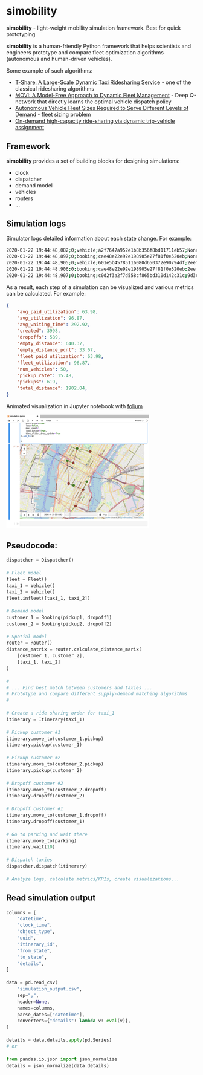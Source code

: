 # simobility

**simobility** - light-weight mobility simulation framework. Best for quick prototyping

**simobility** is a human-friendly Python framework that helps scientists and engineers prototype and compare fleet optimization algorithms (autonomous and human-driven vehicles).

Some example of such algorithms:
* [T-Share: A Large-Scale Dynamic Taxi Ridesharing Service](https://www.microsoft.com/en-us/research/publication/t-share-a-large-scale-dynamic-taxi-ridesharing-service/) - one of the classical ridesharing algorithms 
* [MOVI: A Model-Free Approach to Dynamic Fleet Management](https://arxiv.org/abs/1804.04758) - Deep Q-network that directly learns the optimal vehicle dispatch policy
* [Autonomous Vehicle Fleet Sizes Required to Serve Different Levels of Demand](https://www.research-collection.ethz.ch/handle/20.500.11850/104743) - fleet sizing problem
* [On-demand high-capacity ride-sharing via dynamic trip-vehicle assignment](https://www.pnas.org/content/114/3/462)

## Framework

**simobility** provides a set of building blocks for designing simulations:
- clock
- dispatcher
- demand model
- vehicles
- routers
- ...

## Simulation logs

Simulator logs detailed information about each state change. For example:

```bash
2020-01-22 19:44:48,082;0;vehicle;a2f7647a952e1b8b356f8bd11711eb57;None;offline;idling;{'vehicle_id': 'a2f7647a952e1b8b356f8bd11711eb57', 'position': {'lat': 40.71983, 'lon': -74.00852}}
2020-01-22 19:44:48,897;0;booking;cae48e22e92e198905e27f81f0e520eb;None;created;pending;{'pickup': {'lat': 40.72739, 'lon': -73.98882}, 'dropoff': {'lat': 40.73417, 'lon': -73.98341}, 'position': {'lat': 40.72739, 'lon': -73.98882}}
2020-01-22 19:44:48,905;0;vehicle;601e5b45785116080d650372e90794df;2eefab1a61764d7da438d564285c2630;idling;moving_to;{'vehicle_id': '601e5b45785116080d650372e90794df', 'itinerary_id': '2eefab1a61764d7da438d564285c2630', 'itinerary_created_at': 0, 'eta': 7, 'pickup': 'cae48e22e92e198905e27f81f0e520eb', 'position': {'lat': 40.72439, 'lon': -73.98746}, 'destination': {'lat': 40.72739, 'lon': -73.98882}, 'route_duration': 7, 'route_distance': 0.35272271051930876, 'actual_duration': 0, 'actual_distance': 0.0}
2020-01-22 19:44:48,906;0;booking;cae48e22e92e198905e27f81f0e520eb;2eefab1a61764d7da438d564285c2630;pending;matched;{'vehicle_id': '601e5b45785116080d650372e90794df', 'itinerary_id': '2eefab1a61764d7da438d564285c2630', 'itinerary_created_at': 0, 'position': {'lat': 40.72739, 'lon': -73.98882}}
2020-01-22 19:44:48,907;0;booking;c0d2f3a2f7d558cf865bd310d142c31c;9d3c04896a2940068d37edf44bd00a53;pending;matched;{'vehicle_id': 'd48dd9f354366c219c3ecb54c5cefdd8', 'itinerary_id': '9d3c04896a2940068d37edf44bd00a53', 'itinerary_created_at': 0, 'position': {'lat': 40.75455, 'lon': -73.96867}}
```

As a result, each step of a simulation can be visualized and various metrics can be calculated. For example:

```json
{
    "avg_paid_utilization": 63.98,
    "avg_utilization": 96.87,
    "avg_waiting_time": 292.92,
    "created": 3998,
    "dropoffs": 589,
    "empty_distance": 640.37,
    "empty_distance_pcnt": 33.67,
    "fleet_paid_utilization": 63.98,
    "fleet_utilization": 96.87,
    "num_vehicles": 50,
    "pickup_rate": 15.48,
    "pickups": 619,
    "total_distance": 1902.04,
}
```

Animated visualization in Jupyter notebook with [folium](https://github.com/python-visualization/folium)

<img src="./img/example.png" width="75%">

## Pseudocode:

```python
dispatcher = Dispatcher()

# Fleet model
fleet = Fleet()
taxi_1 = Vehicle()
taxi_2 = Vehicle()
fleet.infleet([taxi_1, taxi_2])

# Demand model
customer_1 = Booking(pickup1, dropoff1)
customer_2 = Booking(pickup2, dropoff2)

# Spatial model
router = Router()
distance_matrix = router.calculate_distance_marix(
    [customer_1, customer_2],
    [taxi_1, taxi_2]
)

#
# ... Find best match between customers and taxies ...
# Prototype and compare different supply-demand matching algorithms
#

# Create a ride sharing order for taxi_1
itinerary = Itinerary(taxi_1)

# Pickup customer #1
itinerary.move_to(customer_1.pickup)
itinerary.pickup(customer_1)

# Pickup customer #2
itinerary.move_to(customer_2.pickup)
itinerary.pickup(customer_2)

# Dropoff customer #2
itinerary.move_to(customer_2.dropoff)
itinerary.dropoff(customer_2)

# Dropoff customer #1
itinerary.move_to(customer_1.dropoff)
itinerary.dropoff(customer_1)

# Go to parking and wait there
itinerary.move_to(parking)
itinerary.wait(10)

# Dispatch taxies
dispatcher.dispatch(itinerary)

# Analyze logs, calculate metrics/KPIs, create visualizations...
```

## Read simulation output

```python
columns = [
    "datetime",
    "clock_time",
    "object_type",
    "uuid",
    "itinerary_id",
    "from_state",
    "to_state",
    "details",
]

data = pd.read_csv(
    "simulation_output.csv",
    sep=";",
    header=None,
    names=columns,
    parse_dates=["datetime"],
    converters={"details": lambda v: eval(v)},
)

details = data.details.apply(pd.Series)
# or

from pandas.io.json import json_normalize
details = json_normalize(data.details)
```
